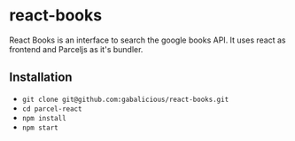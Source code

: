 # react-books

React Books is an interface to search the google books API. It uses react as frontend and Parceljs as it's bundler.

## Installation

- `git clone git@github.com:gabalicious/react-books.git`
- `cd parcel-react`
- `npm install`
- `npm start`
